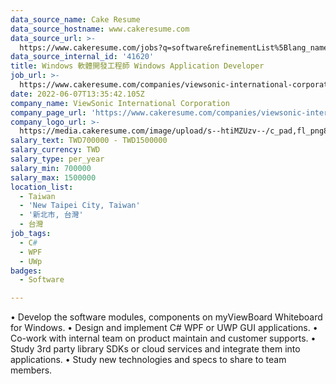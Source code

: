 ```yaml
---
data_source_name: Cake Resume
data_source_hostname: www.cakeresume.com
data_source_url: >-
  https://www.cakeresume.com/jobs?q=software&refinementList%5Blang_name%5D%5B0%5D=English&refinementList%5Bsalary_type%5D=per_year&range%5Bsalary_range%5D%5Bmin%5D=1000000&page=2
data_source_internal_id: '41620'
title: Windows 軟體開發工程師 Windows Application Developer
job_url: >-
  https://www.cakeresume.com/companies/viewsonic-international-corporation/jobs/windows-application-developer
date: 2022-06-07T13:35:42.105Z
company_name: ViewSonic International Corporation
company_page_url: 'https://www.cakeresume.com/companies/viewsonic-international-corporation'
company_logo_url: >-
  https://media.cakeresume.com/image/upload/s--htiMZUzv--/c_pad,fl_png8,h_200,w_200/v1655364380/tbpy1o9a5dyoftd0j1kc.png
salary_text: TWD700000 - TWD1500000
salary_currency: TWD
salary_type: per_year
salary_min: 700000
salary_max: 1500000
location_list:
  - Taiwan
  - 'New Taipei City, Taiwan'
  - '新北市, 台灣'
  - 台灣
job_tags:
  - C#
  - WPF
  - UWp
badges:
  - Software

---
```


• Develop the software modules, components on myViewBoard Whiteboard for Windows. • Design and implement C# WPF or UWP GUI applications. • Co-work with internal team on product maintain and customer supports. • Study 3rd party library SDKs or cloud services and integrate them into applications. • Study new technologies and specs to share to team members.